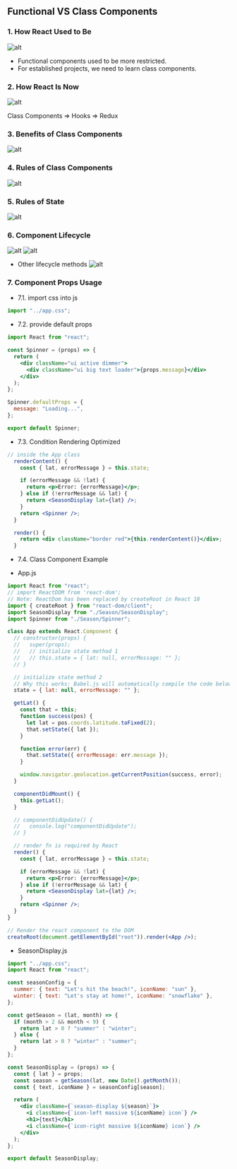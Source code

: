 ## Functional VS Class Components

### 1. How React Used to Be

![alt](./pictures/FnVsClass.jpg)

- Functional components used to be more restricted.
- For established projects, we need to learn class components.

### 2. How React Is Now

![alt](./pictures/FnVsClassNow.jpg)

Class Components => Hooks => Redux

### 3. Benefits of Class Components
![alt](./pictures/ClassBenefits.jpg)

### 4. Rules of Class Components

![alt](./pictures/classRules.jpg)

### 5. Rules of State

![alt](./pictures/StateRules.jpg)

### 6. Component Lifecycle

![alt](pictures/CompLifeCycle.jpg)
![alt](pictures/CompLifecycleUse.jpg)

- Other lifecycle methods
  ![alt](pictures/CompAllLifecycle.jpg)

### 7. Component Props Usage

- 7.1. import css into js

```jsx
import "../app.css";
```

- 7.2. provide default props

```jsx
import React from "react";

const Spinner = (props) => {
  return (
    <div className="ui active dimmer">
      <div className="ui big text loader">{props.message}</div>
    </div>
  );
};

Spinner.defaultProps = {
  message: "Loading...",
};

export default Spinner;
```

- 7.3. Condition Rendering Optimized

```jsx
// inside the App class
  renderContent() {
    const { lat, errorMessage } = this.state;

    if (errorMessage && !lat) {
      return <p>Error: {errorMessage}</p>;
    } else if (!errorMessage && lat) {
      return <SeasonDisplay lat={lat} />;
    }
    return <Spinner />;
  }

  render() {
    return <div className="border red">{this.renderContent()}</div>;
  }
```

- 7.4. Class Component Example

- App.js

```jsx
import React from "react";
// import ReactDOM from 'react-dom';
// Note: ReactDom has been replaced by createRoot in React 18
import { createRoot } from "react-dom/client";
import SeasonDisplay from "./Season/SeasonDisplay";
import Spinner from "./Season/Spinner";

class App extends React.Component {
  // constructor(props) {
  //   super(props);
  //   // initialize state method 1
  //   // this.state = { lat: null, errorMessage: "" };
  // }

  // initialize state method 2
  // Why this works: Babel.js will automatically compile the code below to a constructor function (with super called) in ES5
  state = { lat: null, errorMessage: "" };

  getLat() {
    const that = this;
    function success(pos) {
      let lat = pos.coords.latitude.toFixed(2);
      that.setState({ lat });
    }

    function error(err) {
      that.setState({ errorMessage: err.message });
    }

    window.navigator.geolocation.getCurrentPosition(success, error);
  }

  componentDidMount() {
    this.getLat();
  }

  // componentDidUpdate() {
  //   console.log("componentDidUpdate");
  // }

  // render fn is required by React
  render() {
    const { lat, errorMessage } = this.state;

    if (errorMessage && !lat) {
      return <p>Error: {errorMessage}</p>;
    } else if (!errorMessage && lat) {
      return <SeasonDisplay lat={lat} />;
    }
    return <Spinner />;
  }
}

// Render the react component to the DOM
createRoot(document.getElementById("root")).render(<App />);
```

- SeasonDisplay.js

```jsx
import "../app.css";
import React from "react";

const seasonConfig = {
  summer: { text: "Let's hit the beach!", iconName: "sun" },
  winter: { text: "Let's stay at home!", iconName: "snowflake" },
};

const getSeason = (lat, month) => {
  if (month > 2 && month < 9) {
    return lat > 0 ? "summer" : "winter";
  } else {
    return lat > 0 ? "winter" : "summer";
  }
};

const SeasonDisplay = (props) => {
  const { lat } = props;
  const season = getSeason(lat, new Date().getMonth());
  const { text, iconName } = seasonConfig[season];

  return (
    <div className={`season-display ${season}`}>
      <i className={`icon-left massive ${iconName} icon`} />
      <h1>{text}</h1>
      <i className={`icon-right massive ${iconName} icon`} />
    </div>
  );
};

export default SeasonDisplay;
```
